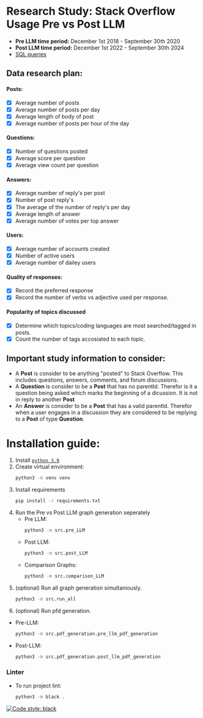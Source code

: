 # Research Study: Stack Overflow Usage Pre vs Post LLM
- **Pre LLM time period:** December 1st 2018 - September 30th 2020
- **Post LLM time period:** December 1st 2022 - September 30th 2024
- [SQL queries](./SQL_queries.md)

## Data research plan:
#### Posts:
- [X] Average number of posts
- [X] Average number of posts per day
- [X] Average length of body of post
- [X] Average number of posts per hour of the day
#### Questions:
- [X] Number of questions posted
- [X] Average score per question
- [X] Average view count per question
#### Answers:
- [X] Average number of reply's per post
- [X] Number of post reply's
- [X] The average of the number of reply's per day
- [X] Average length of answer
- [X] Average number of votes per top answer
#### Users:
- [X] Average number of accounts created
- [X] Number of active users
- [X] Average number of dailey users
#### Quality of responses:
- [X] Record the preferred response
- [X] Record the number of verbs vs adjective used per response.
#### Popularity of topics discussed
- [X] Determine which topics/coding languages are most searched/tagged in posts.
- [X] Count the number of tags accosiated to each topic.

## Important study information to consider:
- A **Post** is consider to be anything "posted" to Stack Overflow. This includes questions, answers, comments, and forum discussions.
- A **Question** is consider to be a **Post** that has no parentId. Therefor is it a question being asked which marks the beginning of a dicussion. It is not in reply to another **Post**
- An **Answer** is consider to be a **Post** that has a valid parentId. Therefor when a user engages in a discussion they are considered to be replying to a **Post** of type **Question**.

# Installation guide:
1. Install [`python 3.9`](https://www.python.org/downloads/release/python-3913/)
2. Create virtual environment:
    ```bash
    python3 -m venv venv
    ```
3. Install requirements
    ```bash
    pip install -r requirements.txt
    ```
4. Run the Pre vs Post LLM graph generation seperately
    - Pre LLM:
        ```bash
        python3 -m src.pre_LLM
        ```
    - Post LLM:
        ```bash
        python3 -m src.post_LLM
        ```
    - Comparison Graphs:
        ```bash
        python3 -m src.comparison_LLM
        ```
5. (optional) Run all graph generation simultaniously.
    ```bash
    python3 -m src.run_all
    ```
6. (optional) Run pfd generation.
- Pre-LLM:
    ```bash
    python3 -m src.pdf_generation.pre_llm_pdf_generation
    ```
- Post-LLM:
    ```bash
    python3 -m src.pdf_generation.post_llm_pdf_generation
    ```

### Linter 
- To run project lint:
    ```bash
    python3 -m black .
    ```
[![Code style: black](https://img.shields.io/badge/code%20style-black-000000.svg)](https://github.com/psf/black)

